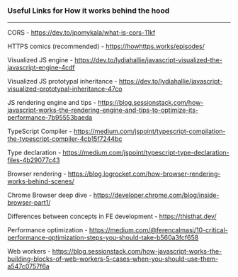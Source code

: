 ### Useful Links for How it works behind the hood
---

CORS - https://dev.to/jpomykala/what-is-cors-11kf

HTTPS comics (recommended) - https://howhttps.works/episodes/

Visualized JS engine - https://dev.to/lydiahallie/javascript-visualized-the-javascript-engine-4cdf

Visualized JS prototypal inheritance - https://dev.to/lydiahallie/javascript-visualized-prototypal-inheritance-47co

JS rendering engine and tips - https://blog.sessionstack.com/how-javascript-works-the-rendering-engine-and-tips-to-optimize-its-performance-7b95553baeda

TypeScript Compiler - https://medium.com/jspoint/typescript-compilation-the-typescript-compiler-4cb15f7244bc

Type declaration - https://medium.com/jspoint/typescript-type-declaration-files-4b29077c43

Browser rendering - https://blog.logrocket.com/how-browser-rendering-works-behind-scenes/

Chrome Browser deep dive - https://developer.chrome.com/blog/inside-browser-part1/

Differences between concepts in FE development - https://thisthat.dev/

Performance optimization - https://medium.com/@ferencalmasi/10-critical-performance-optimization-steps-you-should-take-b560a3fcf658

Web workers - https://blog.sessionstack.com/how-javascript-works-the-building-blocks-of-web-workers-5-cases-when-you-should-use-them-a547c0757f6a
